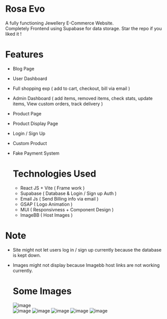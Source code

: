 # Rosa Evo

A fully functioning Jewellery E-Commerce Website.  <br/>
Completely Frontend using Supabase for data storage.
Star the repo if you liked it !

# Features
- Blog Page
- User Dashboard
- Full shopping exp ( add to cart, checkout, bill via email )
- Admin Dashboard ( add items, removed items, check stats, update items, View custom orders, track delivery )
- Product Page
- Product Display Page
- Login / Sign Up
- Custom Product
- Fake Payment System

  # Technologies Used
  - React JS + Vite ( Frame work )
  - Supabase ( Database & Login / Sign up Auth )
  - Email Js ( Send Billing info via email )
  - GSAP ( Logo Animation )
  - MUI ( Responsivness + Component Design )
  - ImageBB ( Host Images )

# Note 
- Site might not let users log in / sign up currently because the database is kept down. 
- Images might not display because Imagebb host links are not working currently.

  # Some Images
  ![image](https://github.com/user-attachments/assets/6a092fa5-8ddc-4a66-a477-c93a5b0f0c32)  
  ![image](https://github.com/user-attachments/assets/c1e052e9-1e3a-4025-9902-cde04239b18b)
  ![image](https://github.com/user-attachments/assets/0a526eb0-2eee-4929-b167-714368b1d0e8)
  ![image](https://github.com/user-attachments/assets/f0a9b425-8517-48c5-990f-7babca8b53b4)
  ![image](https://github.com/user-attachments/assets/f9d7a94e-8dde-48fe-b817-7ff33b03c524)
  ![image](https://github.com/user-attachments/assets/8c3924a9-f61c-463b-83bb-c4d37644ab33)



  

